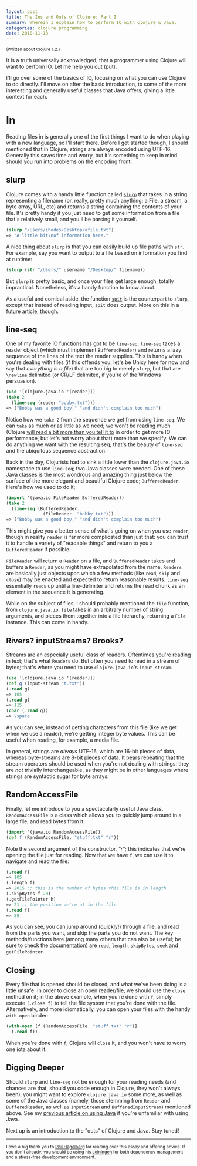 ```yaml
---
layout: post
title: The Ins and Outs of Clojure: Part I
summary: Wherein I explain how to perform IO with Clojure & Java.
categories: clojure programming
date: 2010-11-13
---
```



<section>
<small>(Written about Clojure 1.2.)</small>

It is a truth universally acknowledged, that a programmer using Clojure will want to perform IO. Let me help you out (put).

I'll go over some of the basics of IO, focusing on what you can use Clojure to do directly. I'll move on after the basic introduction, to some of the more interesting and generally useful classes that Java offers, giving a little context for each.

</section>

# In

Reading files in is generally one of the first things I want to do when playing with a new language, so I'll start there. Before I get started though, I should mentioned that in Clojure, strings are always encoded using UTF-16. Generally this saves time and worry, but it's something to keep in mind should you run into problems on the encoding front.

## slurp

Clojure comes with a handy little function called [`slurp`](http://clojure.github.com/clojure/clojure.core-api.html#clojure.core/splurp) that takes in a string representing a filename (or, really, pretty much anything; a File, a stream, a byte array, URL, etc) and returns a string containing the contents of your file. It's pretty handy if you just need to get some information from a file that's relatively small, and you'll be parsing it yourself.

```clojure
(slurp "/Users/ihodes/Desktop/afile.txt")
=> "A little bit\nof information here."
```

A nice thing about `slurp` is that you can easily build up file paths with `str`. For example, say you want to output to a file based on information you find at runtime:

```clojure
(slurp (str "/Users/" username "/Desktop/" filename))
```

But `slurp` is pretty basic, and once your files get large enough, totally impractical. Nonetheless, it's a handy function to know about.

As a useful and comical aside, the function [`spit`](http://clojure.github.com/clojure/clojure.core-api.html#clojure.core/spit) is the counterpart to `slurp`, except that instead of reading input, `spit` does output. More on this in a future article, though.

## line-seq

One of my favorite IO functions has got to be `line-seq`; `line-seq` takes a reader object (which must implement `BufferedReader`) and returns a lazy sequence of the lines of the text the reader supplies. This is handy when you're dealing with files (if this offends you, let's be Unixy here for now and say that *everything is a file*) that are too big to merely `slurp`, but that are `\newline` delimited (or CR/LF delimited, if you're of the Windows persuasion).

```clojure
(use '[clojure.java.io '(reader)])
(take 2
  (line-seq (reader "bobby.txt")))
=> ("Bobby was a good boy," "and didn't complain too much")
```

Notice how we `take 2` from the sequence we get from using `line-seq`. We can `take` as much or as little as we need; we won't be reading much (Clojure [will read a bit more than you tell it to](http://stackoverflow.com/questions/3247045/how-are-lazy-sequences-implemented-in-clojure/3247417#3247417) in order to get more IO performance, but let's not worry about that) more than we specify. We can do anything we want with the resulting seq; that's the beauty of `line-seq` and the ubiquitous sequence abstraction.

Back in the day, Clojurists had to sink a little lower than the `clojure.java.io` namespace to use `line-seq`; two Java classes were needed. One of these Java classes is the most wondrous and amazing thing just below the surface of the more elegant and beautiful Clojure code; `BufferedReader`. Here's how we used to do it;

```clojure
(import '(java.io FileReader BufferedReader))
(take 2
  (line-seq (BufferedReader.
              (FileReader. "bobby.txt")))
=> ("Bobby was a good boy," "and didn't complain too much")
```

This might give you a better sense of what's going on when you use `reader`, though in reality `reader` is far more complicated than just that: you can trust it to handle a variety of "readable things" and return to you a `BufferedReader` if possible.

`FileReader` will return a `Reader` on a file, and `BufferedReader` takes and buffers a `Reader`, as you might have extrapolated from the name. `Readers` are basically just objects upon which a few methods (like `read`, `skip` and `close`) may be enacted and expected to return reasonable results. `line-seq` essentially `reads` up until a line-delimiter and returns the read chunk as an element in the sequence it is generating.

While on the subject of files, I should probably mentioned the `file` function, from `clojure.java.io`. `file` takes in an arbitrary number of string arguments, and pieces them together into a file hierarchy, returning a `File` instance. This can come in handy.

## Rivers? inputStreams? Brooks?

Streams are an especially useful class of readers. Oftentimes you're reading in text; that's what `Readers` do. But often you need to read in a stream of bytes; that's where you need to use `clojure.java.io`'s `input-stream`.

```clojure
(use '[clojure.java.io '(reader)])
(def g (input-stream "t.txt"))
(.read g)
=> 105
(.read g)
=> 115
(char (.read g))
=> \space
```

As you can see, instead of getting characters from this file (like we get when we use a reader), we're getting integer byte values. This can be useful when reading, for example, a media file.

In general, strings are *always* UTF-16, which are 16-bit pieces of data, whereas byte-streams are 8-bit pieces of data. It bears repeating that the stream operators should be used when you're not dealing with strings: they are *not* trivially interchangeable, as they might be in other languages where strings are syntactic sugar for byte arrays.

## RandomAccessFile

Finally, let me introduce to you a spectacularly useful Java class. `RandomAccessFile` is a class which allows you to quickly jump around in a large file, and read bytes from it.

```clojure
(import '(java.io RandomAccessFile))
(def f (RandomAccessFile. "stuff.txt" "r"))
```

Note the second argument of the constructor, *"r"*; this indicates  that we're opening the file just for reading. Now that we have `f`, we can use it to navigate and read the file:

```clojure
(.read f)
=> 105
(.length f)
=> 2015 ;; this is the number of bytes this file is in length
(.skipBytes f 20)
(.getFilePointer h)
=> 21 ;; the position we're at in the file
(.read f)
=> 89
```

As you can see, you can jump around (quickly!) through a file, and read from the parts you want, and skip the parts you do not want. The key methods/functions here (among many others that can also be useful; be sure to check the [documentation](http://download.oracle.com/javase/6/docs/api/java/io/RandomAccessFile.html)) are `read`, `length`, `skipBytes`, `seek` and `getFilePointer`.

## Closing

Every file that is opened should be closed, and what we've been doing is a little unsafe. In order to close an open reader/file, we should use the `close` method on it; in the above example, when you're done with `f`, simply execute `(.close f)` to tell the file system that you're done with the file. Alternatively, and more idiomatically, you can open your files with the handy `with-open` binder:

```clojure
(with-open [f (RandomAccessFile. "stuff.txt" "r")]
  (.read f))
```

When you're done with `f`, Clojure will `close` it, and you won't have to worry one iota about it.

## Digging Deeper

Should `slurp` and `line-seq` not be enough for your reading needs (and chances are that, should you code enough in Clojure, they won't always been), you might want to explore `clojure.java.io` some more, as well as some of the Java classes (namely, those stemming from `Reader` and `BufferedReader`, as well as `InputStream` and `BufferedInputStream`)  mentioned above. See my [previous article on using Java](http://copperthoughts.com/p/clojurists-guide-to-java/) if you're unfamiliar with using Java.

Next up is an introduction to the "outs" of Clojure and Java. Stay tuned!

***

<small>I owe a big thank you to [Phil Hagelberg](http://technomancy.us/) for reading over this essay and offering advice. If you don't already, you should be using his [Leiningen](http://github.com/technomancy/leiningen) for both dependency management and a stress-free development environment.</small>
